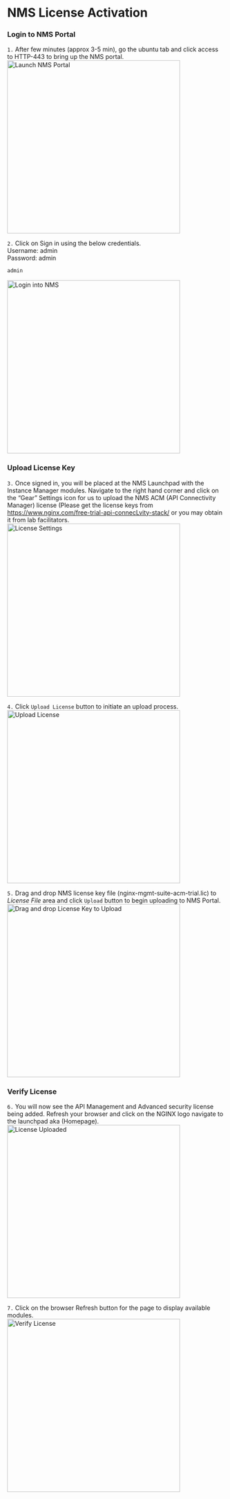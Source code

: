 # NMS License Activation

### Login to NMS Portal
`1.` After few minutes (approx 3-5 min), go the ubuntu tab and click access to HTTP-443 to bring up the NMS portal.<br>
<img width="400" alt="Launch NMS Portal" src="https://github.com/donchai/nginx-103/assets/6828772/e1ce4383-689c-4eb1-93ae-479d09c6260f"><br>

`2.` Click on Sign in using the below credentials.<br>
Username: admin<br>
Password: admin<br>
```bash
admin
```
<img width="400" alt="Login into NMS" src="https://github.com/donchai/nginx-103/assets/6828772/6c60fa67-50b8-4383-829d-694f8c3ee13d"><br>

### Upload License Key
`3.` Once signed in, you will be placed at the NMS Launchpad with the Instance Manager modules. Navigate to the right hand corner and click on the “Gear” Settings icon for us to upload the NMS ACM (API Connectivity Manager) license (Please get the license keys from https://www.nginx.com/free-trial-api-connecLvity-stack/ or you may obtain it from lab facilitators.<br>
<img width="400" alt="License Settings" src="https://github.com/donchai/nginx-103/assets/6828772/036c246d-76fc-4a6f-b947-1b4d788ae883"><br>

`4.` Click `Upload License` button to initiate an upload process.<br>
<img width="400" alt="Upload License" src="https://github.com/donchai/nginx-103/assets/6828772/1058def6-7bc5-460e-beac-8d0c81f22774"><br>

`5.` Drag and drop NMS license key file (nginx-mgmt-suite-acm-trial.lic) to *License File* area and click `Upload` button to begin uploading to NMS Portal.<br>
<img width="400" alt="Drag and drop License Key to Upload" src="https://github.com/donchai/nginx-103/assets/6828772/679864d2-5855-44e4-8889-1972e361cdb9"><br>

### Verify License
`6.` You will now see the API Management and Advanced security license being added. Refresh your browser and click on the NGINX logo navigate to the launchpad aka (Homepage).<br>
<img width="400 " alt="License Uploaded" src="https://github.com/donchai/nginx-103/assets/6828772/10240752-ccf7-4307-a97c-bbd4a1df7d4e"><br>

`7.` Click on the browser Refresh button for the page to display available modules.<br>
<img width="400" alt="Verify License" src="https://github.com/donchai/nginx-103/assets/6828772/3981975f-395c-4076-9475-0834cc23390d"><br>



